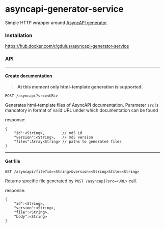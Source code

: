 # asyncapi-generator-service

Simple HTTP wrapper around [AsyncAPI generator](https://www.asyncapi.com/tools/generator).


### Installation

https://hub.docker.com/r/gdulus/asyncapi-generator-service

### API

--------------------------------------
#### Create documentation
>**At this moment only html-template generation is supported.**

```
POST /asyncapi?src=<URL>
```

Generates html-template files of AsyncAPI documentation.
Parameter `src` is mandatory in format of valid URL under which documentation can be found

response:

```
{
    "id":<String>,        // md5 id
    "version":<String>,   // md5 version
    "files":Array<String> // paths to generated files
}
```
--------------------------------------
#### Get file


```
GET /asyncapi/file?id=<String>&version=<String>&file=<String>
```

Returns specific file generated by `POST /asyncapi?src=<URL>` call.

response:

```
{
    "id":<String>,
    "version":<String>,
    "file":<String>,
    "body":<String>
}
```
